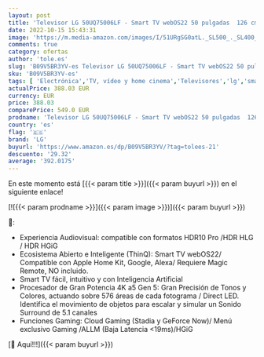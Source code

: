 ```yaml
---
layout: post
title: 'Televisor LG 50UQ75006LF - Smart TV webOS22 50 pulgadas  126 cm  4K UHD  Procesador de Gran Potencia 4K a5 Gen 5  compatible con formatos HDR 10  HLG y HGiG'
date: 2022-10-15 15:43:31
image: 'https://m.media-amazon.com/images/I/51URgSG0atL._SL500_._SL400_.jpg'
comments: true
category: ofertas
author: 'tole.es'
slug: 'B09V5BR3YV-es Televisor LG 50UQ75006LF - Smart TV webOS22 50 pulgadas...'
sku: 'B09V5BR3YV-es'
tags: [ 'Electrónica','TV, vídeo y home cinema','Televisores','lg','smart','televisor','tv','🇪🇸', ]
actualPrice: 388.03 EUR
currency: EUR
price: 388.03
comparePrice: 549.0 EUR
prodname: 'Televisor LG 50UQ75006LF - Smart TV webOS22 50 pulgadas  126 cm  4K UHD  Procesador de Gran Potencia 4K a5 Gen 5  compatible con formatos HDR 10  HLG y HGiG'
country: 'es'
flag: '🇪🇸'
brand: 'LG'
buyurl: 'https://www.amazon.es/dp/B09V5BR3YV/?tag=tolees-21'
descuento: '29.32'
average: '392.0175'
---
```


En este momento está [{{< param title >}}]({{< param buyurl >}}) en el siguiente enlace!

[![{{< param prodname >}}]({{< param image >}})]({{< param buyurl >}})

🔎:

- Experiencia Audiovisual: compatible con formatos HDR10 Pro /HDR HLG / HDR HGiG
- Ecosistema Abierto e Inteligente (ThinQ): Smart TV webOS22/ Compatible con Apple Home Kit, Google, Alexa/ Requiere Magic Remote, NO incluido.
- Smart TV fácil, intuitivo y con Inteligencia Artificial
- Procesador de Gran Potencia 4K a5 Gen 5: Gran Precisión de Tonos y Colores, actuando sobre 576 áreas de cada fotograma / Direct LED. Identifica el movimiento de objetos para escalar y simular un Sonido Surround de 5.1 canales
- Funciones Gaming: Cloud Gaming (Stadia y GeForce Now)/ Menú exclusivo Gaming /ALLM (Baja Latencia <19ms)/HGiG

[🛒 Aquí!!!]({{< param buyurl >}})
